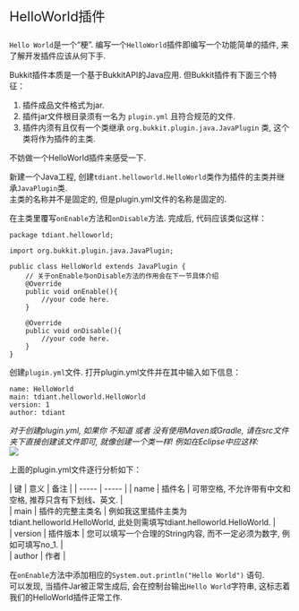 <p style="font-size:24px;">HelloWorld插件</p>

`Hello World`是一个“梗”. 编写一个`HelloWorld`插件即编写一个功能简单的插件, 来了解开发插件应该从何下手.  

Bukkit插件本质是一个基于BukkitAPI的Java应用. 但Bukkit插件有下面三个特征：  
1. 插件成品文件格式为jar.    
2. 插件jar文件根目录须有一名为 `plugin.yml` 且符合规范的文件.    
3. 插件内须有且仅有一个类继承 `org.bukkit.plugin.java.JavaPlugin` 类, 这个类将作为插件的主类.    

不妨做一个HelloWorld插件来感受一下.    

新建一个Java工程, 创建`tdiant.helloworld.HelloWorld`类作为插件的主类并继承`JavaPlugin`类.  
主类的名称并不是固定的, 但是plugin.yml文件的名称是固定的.     
  
在主类里覆写`onEnable`方法和`onDisable`方法. 完成后, 代码应该类似这样：  

```
package tdiant.helloworld;  
  
import org.bukkit.plugin.java.JavaPlugin;  
  
public class HelloWorld extends JavaPlugin {  
    // 关于onEnable与onDisable方法的作用会在下一节具体介绍
    @Override  
    public void onEnable(){  
        //your code here.  
    }  
  
    @Override      
    public void onDisable(){  
        //your code here.  
    }  
}  
```

创建`plugin.yml`文件. 打开plugin.yml文件并在其中输入如下信息：  
```
name: HelloWorld
main: tdiant.helloworld.HelloWorld
version: 1
author: tdiant
```

*对于创建plugin.yml, 如果你 不知道 或者 没有使用Maven或Gradle, 请在src文件夹下直接创建该文件即可, 就像创建一个类一样! 例如在Eclipse中应这样:*  
![](https://miao.su/images/2018/08/09/QQ201808091433546bda6.png)  
  
上面的plugin.yml文件逐行分析如下：

| 键 | 意义 | 备注 |
| -----   | -----   | 
| name | 插件名 | 可带空格, 不允许带有中文和空格, 推荐只含有下划线、英文. |  
| main | 插件的完整主类名 | 例如我这里插件主类为tdiant.helloworld.HelloWorld, 此处则需填写tdiant.helloworld.HelloWorld. |  
| version | 插件版本 | 您可以填写一个合理的String内容, 而不一定必须为数字, 例如可填写no_1. |  
| author | 作者 |  
  
在`onEnable`方法中添加相应的`System.out.println("Hello World")` 语句.  
可以发现, 当插件Jar被正常生成后, 会在控制台输出`Hello World`字符串, 这标志着我们的HelloWorld插件正常工作.  